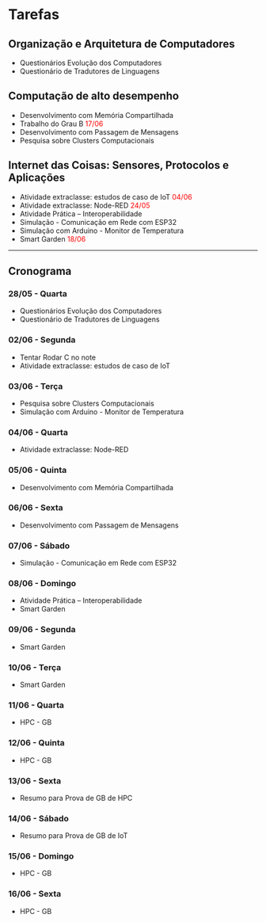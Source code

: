 # Tarefas

## Organização e Arquitetura de Computadores

- Questionários Evolução dos Computadores
- Questionário de Tradutores de Linguagens

## Computação de alto desempenho

- Desenvolvimento com Memória Compartilhada
- Trabalho do Grau B <span style="color: red;">17/06</span>
- Desenvolvimento com Passagem de Mensagens
- Pesquisa sobre Clusters Computacionais

## Internet das Coisas: Sensores, Protocolos e Aplicações

- Atividade extraclasse: estudos de caso de IoT <span style="color: red;">04/06</span>
- Atividade extraclasse: Node-RED <span style="color: red;">24/05</span>
- Atividade Prática – Interoperabilidade
- Simulação - Comunicação em Rede com ESP32
- Simulação com Arduino - Monitor de Temperatura
- Smart Garden <span style="color: red;">18/06</span>

---

## Cronograma

### 28/05 - Quarta

- Questionários Evolução dos Computadores
- Questionário de Tradutores de Linguagens

### 02/06 - Segunda

- Tentar Rodar C no note
- Atividade extraclasse: estudos de caso de IoT

### 03/06 - Terça

- Pesquisa sobre Clusters Computacionais
- Simulação com Arduino - Monitor de Temperatura

### 04/06 - Quarta

- Atividade extraclasse: Node-RED

### 05/06 - Quinta

- Desenvolvimento com Memória Compartilhada

### 06/06 - Sexta

- Desenvolvimento com Passagem de Mensagens

### 07/06 - Sábado

- Simulação - Comunicação em Rede com ESP32

### 08/06 - Domingo

- Atividade Prática – Interoperabilidade
- Smart Garden

### 09/06 - Segunda

- Smart Garden

### 10/06 - Terça

- Smart Garden

### 11/06 - Quarta

- HPC - GB

### 12/06 - Quinta

- HPC - GB

### 13/06 - Sexta

- Resumo para Prova de GB de HPC

### 14/06 - Sábado

- Resumo para Prova de GB de IoT

### 15/06 - Domingo

- HPC - GB

### 16/06 - Sexta

- HPC - GB
